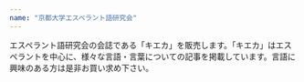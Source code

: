 ```yaml
---
name: "京都大学エスペラント語研究会"
---
```

エスペラント語研究会の会誌である「キエカ」を販売します。「キエカ」はエスペラントを中心に、様々な言語・言葉についての記事を掲載しています。言語に興味のある方は是非お買い求め下さい。